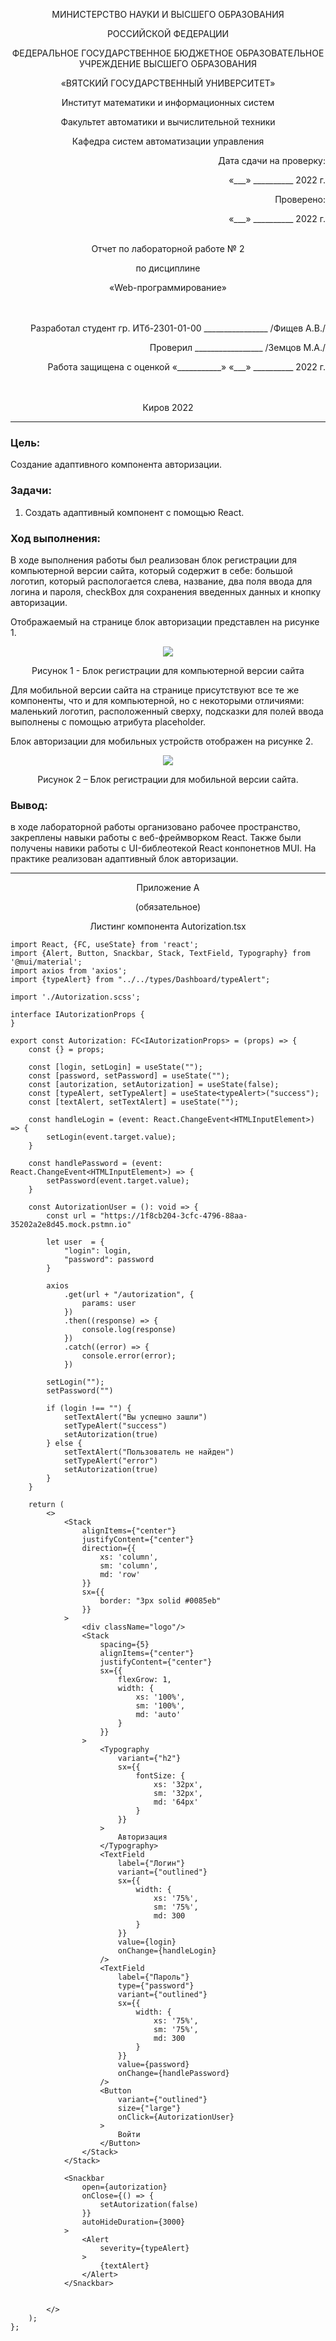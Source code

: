 <p align = center>МИНИСТЕРСТВО НАУКИ И ВЫСШЕГО ОБРАЗОВАНИЯ

<p align = center>РОССИЙСКОЙ ФЕДЕРАЦИИ

<p align = center>ФЕДЕРАЛЬНОЕ ГОСУДАРСТВЕННОЕ БЮДЖЕТНОЕ ОБРАЗОВАТЕЛЬНОЕ УЧРЕЖДЕНИЕ ВЫСШЕГО ОБРАЗОВАНИЯ

<p align = center>«ВЯТСКИЙ ГОСУДАРСТВЕННЫЙ УНИВЕРСИТЕТ»

<p align = center>Институт математики и информационных систем

<p align = center>Факультет автоматики и вычислительной техники

<p align = center>Кафедра систем автоматизации управления


<p align = right>Дата сдачи на проверку:

<p align = right>«___» __________ 2022 г.

<p align = right>Проверено:

<p align = right>«___» __________ 2022 г.

<br/>
<br/>

<p align = center>Отчет по лабораторной работе № 2

<p align = center>по дисциплине

<p align = center>«Web-программирование»

<br/>
<br/>
<br/>

<p align = right>Разработал студент гр. ИТб-2301-01-00 ________________ /Фищев А.В./

<p align = right>Проверил _________________ /Земцов М.А./

<p align = right>Работа защищена с оценкой	«___________» «___» __________ 2022 г.

<br/>
<br/>
<br/>



<p align = center>Киров 2022

__________

### Цель: ###

Создание адаптивного компонента авторизации.


### Задачи: ###

1. Создать адаптивный компонент с помощью React.

### Ход выполнения: ###

В ходе выполнения работы был реализован блок регистрации для компьютерной версии сайта,
который содержит в себе: большой логотип, который распологается слева, 
название, два поля ввода для логина и пароля, 
checkBox для сохранения введенных данных и кнопку авторизации. 

Отображаемый на странице блок авторизации представлен на рисунке 1.

<p align="center">
    <img src="./Images/lab2/img.png" />
</p>

<p align="center"> Рисунок 1 - Блок регистрации для компьютерной версии сайта

<br/>


Для мобильной версии сайта на странице присутствуют все те же компоненты, 
что и для компьютерной, но с некоторыми отличиями: маленький логотип, 
расположенный сверху, подсказки для полей ввода выполнены с помощью атрибута placeholder.

Блок авторизации для мобильных устройств отображен на рисунке 2.

<p align=center>
    <img src="./Images/lab2/img_1.png" />
</p>

<p align = center>Рисунок 2 – Блок регистрации для мобильной версии сайта.

### Вывод: ###

в ходе лабораторной работы организовано рабочее пространство, 
закреплены навыки работы с веб-фреймворком React. 
Также были получены навики работы с UI-библеотекой React конпонетнов MUI. 
На практике реализован адаптивный блок авторизации.

__________

<p align = center>Приложение А

<p align = center>(обязательное) 

<p align = center>Листинг компонента Autorization.tsx

```tsx
import React, {FC, useState} from 'react';
import {Alert, Button, Snackbar, Stack, TextField, Typography} from '@mui/material';
import axios from 'axios';
import {typeAlert} from "../../types/Dashboard/typeAlert";

import './Autorization.scss';

interface IAutorizationProps {
}

export const Autorization: FC<IAutorizationProps> = (props) => {
    const {} = props;

    const [login, setLogin] = useState("");
    const [password, setPassword] = useState("");
    const [autorization, setAutorization] = useState(false);
    const [typeAlert, setTypeAlert] = useState<typeAlert>("success");
    const [textAlert, setTextAlert] = useState("");

    const handleLogin = (event: React.ChangeEvent<HTMLInputElement>) => {
        setLogin(event.target.value);
    }

    const handlePassword = (event: React.ChangeEvent<HTMLInputElement>) => {
        setPassword(event.target.value);
    }

    const AutorizationUser = (): void => {
        const url = "https://1f8cb204-3cfc-4796-88aa-35202a2e8d45.mock.pstmn.io"

        let user  = {
            "login": login,
            "password": password
        }

        axios
            .get(url + "/autorization", {
                params: user
            })
            .then((response) => {
                console.log(response)
            })
            .catch((error) => {
                console.error(error);
            })

        setLogin("");
        setPassword("")

        if (login !== "") {
            setTextAlert("Вы успешно зашли")
            setTypeAlert("success")
            setAutorization(true)
        } else {
            setTextAlert("Пользователь не найден")
            setTypeAlert("error")
            setAutorization(true)
        }
    }

    return (
        <>
            <Stack
                alignItems={"center"}
                justifyContent={"center"}
                direction={{
                    xs: 'column',
                    sm: 'column',
                    md: 'row'
                }}
                sx={{
                    border: "3px solid #0085eb"
                }}
            >
                <div className="logo"/>
                <Stack
                    spacing={5}
                    alignItems={"center"}
                    justifyContent={"center"}
                    sx={{
                        flexGrow: 1,
                        width: {
                            xs: '100%',
                            sm: '100%',
                            md: 'auto'
                        }
                    }}
                >
                    <Typography
                        variant={"h2"}
                        sx={{
                            fontSize: {
                                xs: '32px',
                                sm: '32px',
                                md: '64px'
                            }
                        }}
                    >
                        Авторизация
                    </Typography>
                    <TextField
                        label={"Логин"}
                        variant={"outlined"}
                        sx={{
                            width: {
                                xs: '75%',
                                sm: '75%',
                                md: 300
                            }
                        }}
                        value={login}
                        onChange={handleLogin}
                    />
                    <TextField
                        label={"Пароль"}
                        type={"password"}
                        variant={"outlined"}
                        sx={{
                            width: {
                                xs: '75%',
                                sm: '75%',
                                md: 300
                            }
                        }}
                        value={password}
                        onChange={handlePassword}
                    />
                    <Button
                        variant={"outlined"}
                        size={"large"}
                        onClick={AutorizationUser}
                    >
                        Войти
                    </Button>
                </Stack>
            </Stack>

            <Snackbar
                open={autorization}
                onClose={() => {
                    setAutorization(false)
                }}
                autoHideDuration={3000}
            >
                <Alert
                    severity={typeAlert}
                >
                    {textAlert}
                </Alert>
            </Snackbar>


        </>
    );
};

```

